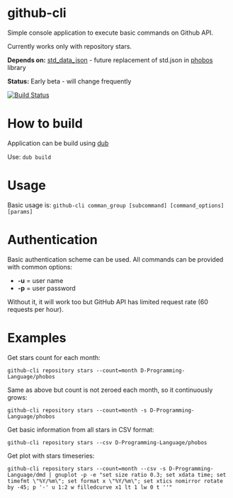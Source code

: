 github-cli
==========
Simple console application to execute basic commands on Github API.

Currently works only with repository stars.

**Depends on:** [std_data_json](https://github.com/s-ludwig/std_data_json) - future replacement of std.json in [phobos](https://github.com/D-Programming-Language/phobos/) library

**Status:** Early beta - will change frequently

[![Build Status](https://travis-ci.org/chalucha/github-cli.svg?branch=master)](https://travis-ci.org/chalucha/github-cli)

# How to build
Application can be build using [dub](https://github.com/D-Programming-Language/dub)

Use: ```dub build```

# Usage

Basic usage is:
```github-cli comman_group [subcommand] [command_options] [params]```

# Authentication
Basic authentication scheme can be used.
All commands can be provided with common options:
- **-u** = user name
- **-p** = user password

Without it, it will work too but GitHub API has limited request rate (60 requests per hour).

# Examples

Get stars count for each month:
```
github-cli repository stars --count=month D-Programming-Language/phobos
```

Same as above but count is not zeroed each month, so it continuously grows:
```
github-cli repository stars --count=month -s D-Programming-Language/phobos
```

Get basic information from all stars in CSV format:
```
github-cli repository stars --csv D-Programming-Language/phobos
```
Get plot with stars timeseries:
```
github-cli repository stars --count=month --csv -s D-Programming-Language/dmd | gnuplot -p -e "set size ratio 0.3; set xdata time; set timefmt \"%Y/%m\"; set format x \"%Y/%m\"; set xtics nomirror rotate by -45; p '-' u 1:2 w filledcurve x1 lt 1 lw 0 t ''"
```
